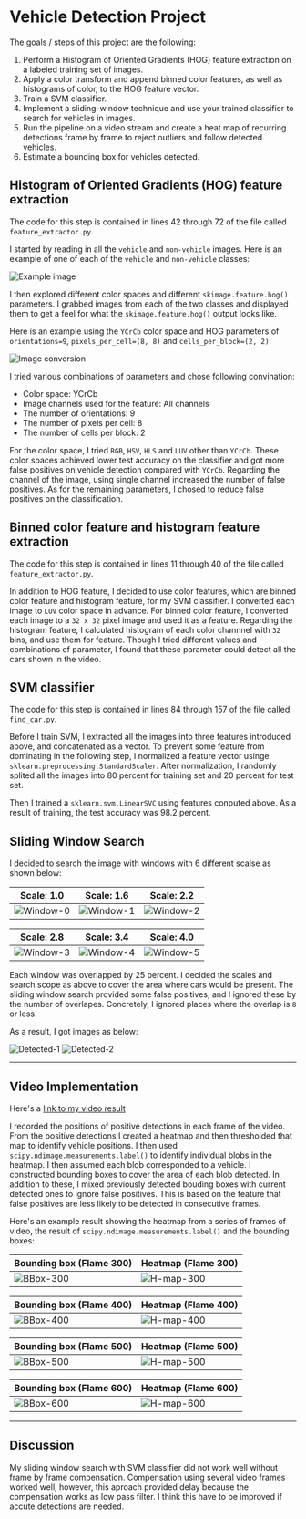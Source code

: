# Vehicle Detection Project

The goals / steps of this project are the following:

1. Perform a Histogram of Oriented Gradients (HOG) feature extraction on a labeled training set of images.
1. Apply a color transform and append binned color features, as well as histograms of color, to the HOG feature vector.
1. Train a SVM classifier.
1. Implement a sliding-window technique and use your trained classifier to search for vehicles in images.
1. Run the pipeline on a video stream and create a heat map of recurring detections frame by frame to reject outliers and follow detected vehicles.
1. Estimate a bounding box for vehicles detected.

[//]: # (Image References)
[example]: ./output_images/example_image.png
[converted]: ./output_images/converted_image.png
[window0]: ./output_images/window_0.png
[window1]: ./output_images/window_1.png
[window2]: ./output_images/window_2.png
[window3]: ./output_images/window_3.png
[window4]: ./output_images/window_4.png
[window5]: ./output_images/window_5.png
[detected1]: ./output_images/test1_detected.jpg
[detected2]: ./output_images/test6_detected.jpg
[frame300]: ./output_images/flame_300.png
[frame400]: ./output_images/flame_400.png
[frame500]: ./output_images/flame_500.png
[frame600]: ./output_images/flame_600.png
[heat300]: ./output_images/flame_300_heat.png
[heat400]: ./output_images/flame_400_heat.png
[heat500]: ./output_images/flame_500_heat.png
[heat600]: ./output_images/flame_600_heat.png


## Histogram of Oriented Gradients (HOG) feature extraction

The code for this step is contained in lines 42 through 72 of the file called `feature_extractor.py`.

I started by reading in all the `vehicle` and `non-vehicle` images.  Here is an example of one of each of the `vehicle` and `non-vehicle` classes:

![Example image][example]

I then explored different color spaces and different `skimage.feature.hog()` parameters.  I grabbed images from each of the two classes and displayed them to get a feel for what the `skimage.feature.hog()` output looks like.

Here is an example using the `YCrCb` color space and HOG parameters of `orientations=9`, `pixels_per_cell=(8, 8)` and `cells_per_block=(2, 2)`:

![Image conversion][converted]

I tried various combinations of parameters and chose following convination:

- Color space: YCrCb
- Image channels used for the feature: All channels
- The number of orientations: 9
- The number of pixels per cell: 8
- The number of cells per block: 2

For the color space, I tried `RGB`, `HSV`, `HLS` and `LUV` other than `YCrCb`.  These color spaces achieved lower test accuracy on the classifier and got more false positives on vehicle detection compared with `YCrCb`.  Regarding the channel of the image, using single channel increased the number of false positives.  As for the remaining parameters, I chosed to reduce false positives on the classification.

## Binned color feature and histogram feature extraction

The code for this step is contained in lines 11 through 40 of the file called `feature_extractor.py`.

In addition to HOG feature, I decided to use color features, which are binned color feature and histogram feature, for my SVM classifier.  I converted each image to `LUV` color space in advance. For binned color feature, I converted each image to a `32 x 32` pixel image and used it as a feature.  Regarding the histogram feature, I calculated histogram of each color channnel with `32` bins, and use them for feature.  Though I tried different values and combinations of parameter, I found that these parameter could detect all the cars shown in the video.

## SVM classifier

The code for this step is contained in lines 84 through 157 of the file called `find_car.py`.

Before I train SVM, I extracted all the images into three features introduced above, and concatenated as a vector.  To prevent some feature from dominating in the following step, I normalized a feature vector usinge `sklearn.preprocessing.StandardScaler`.  After normalization, I randomly splited all the images into 80 percent for training set and 20 percent for test set.

Then I trained a `sklearn.svm.LinearSVC` using features conputed above.  As a result of training, the test accuracy was 98.2 percent.

## Sliding Window Search

I decided to search the image with windows with 6 different scalse as shown below:

| Scale: 1.0           | Scale: 1.6           | Scale: 2.2           |
|----------------------|----------------------|----------------------|
| ![Window-0][window0] | ![Window-1][window1] | ![Window-2][window2] |

| Scale: 2.8           | Scale: 3.4           | Scale: 4.0           |
|----------------------|----------------------|----------------------|
| ![Window-3][window3] | ![Window-4][window4] | ![Window-5][window5] |

Each window was overlapped by 25 percent.  I decided the scales and search scope as above to cover the area where cars would be present.  The sliding window search provided some false positives, and I ignored these by the number of overlapes.  Concretely, I ignored places where the overlap is `8` or less.

As a result, I got images as below:

![Detected-1][detected1]
![Detected-2][detected2]

---

## Video Implementation

Here's a [link to my video result](./project_video.mp4)

I recorded the positions of positive detections in each frame of the video.  From the positive detections I created a heatmap and then thresholded that map to identify vehicle positions.  I then used `scipy.ndimage.measurements.label()` to identify individual blobs in the heatmap.  I then assumed each blob corresponded to a vehicle.  I constructed bounding boxes to cover the area of each blob detected.  In addition to these, I mixed previously detected bouding boxes with current detected ones to ignore false positives.  This is based on the feature that false positives are less likely to be detected in consecutive frames.

Here's an example result showing the heatmap from a series of frames of video, the result of `scipy.ndimage.measurements.label()` and the bounding boxes:

| Bounding box (Flame 300) | Heatmap (Flame 300)   |
|--------------------------|-----------------------|
| ![BBox-300][frame300]    | ![H-map-300][heat300] |

| Bounding box (Flame 400) | Heatmap (Flame 400)   |
|--------------------------|-----------------------|
| ![BBox-400][frame400]    | ![H-map-400][heat400] |

| Bounding box (Flame 500) | Heatmap (Flame 500)   |
|--------------------------|-----------------------|
| ![BBox-500][frame500]    | ![H-map-500][heat500] |

| Bounding box (Flame 600) | Heatmap (Flame 600)   |
|--------------------------|-----------------------|
| ![BBox-600][frame600]    | ![H-map-600][heat600] |

---

## Discussion

My sliding window search with SVM classifier did not work well without frame by frame compensation.  Compensation using several video frames worked well, however, this aproach provided delay because the compensation works as low pass filter.  I think this have to be improved if accute detections are needed.
